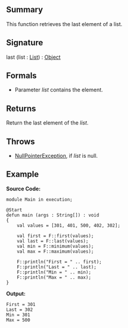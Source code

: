 ## Summary

This function retrieves the last element of a list.

## Signature

last (list : [List](https://docs.oracle.com/javase/7/docs/api/java/util/List.html)) : [Object](https://docs.oracle.com/javase/7/docs/api/java/lang/Object.html)

## Formals

+ Parameter <i>list</i> contains the element.

## Returns

Return the last element of the <i>list</i>.

## Throws

+ [NullPointerException](https://docs.oracle.com/javase/7/docs/api/java/lang/NullPointerException.html), if <i>list</i> is null.

## Example

**Source Code:**

```plain
module Main in execution;

@Start
defun main (args : String[]) : void
{
    val values = [301, 401, 500, 402, 302];

    val first = F::first(values);
    val last = F::last(values);
    val min = F::minimum(values);
    val max = F::maximum(values);

    F::println("First = " .. first);
    F::println("Last = " .. last);
    F::println("Min = " .. min);
    F::println("Max = " .. max);
}
```

**Output:**

```plain
First = 301
Last = 302
Min = 301
Max = 500
```

